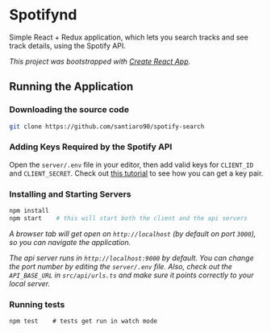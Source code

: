 # Spotifynd

Simple React + Redux application, which lets you search tracks and see track
details, using the Spotify API.

*This project was bootstrapped with [Create React App](https://github.com/facebookincubator/create-react-app).*

## Running the Application
### Downloading the source code
```sh
git clone https://github.com/santiaro90/spotify-search
```

### Adding Keys Required by the Spotify API
Open the `server/.env` file in your editor, then add valid keys for `CLIENT_ID`
and `CLIENT_SECRET`. Check out [this
tutorial](https://developer.spotify.com/web-api/tutorial/) to see how you can
get a key pair.

### Installing and Starting Servers
```sh
npm install
npm start    # this will start both the client and the api servers
```
*A browser tab will get open on `http://localhost` (by default on port `3000`),
so you can navigate the application.*

*The api server runs in `http://localhost:9000` by default. You can change the
port number by editing the `server/.env` file. Also, check out the
`API_BASE_URL` in `src/api/urls.ts` and make sure it points correctly to your
local server.*

### Running tests
```
npm test    # tests get run in watch mode
```
